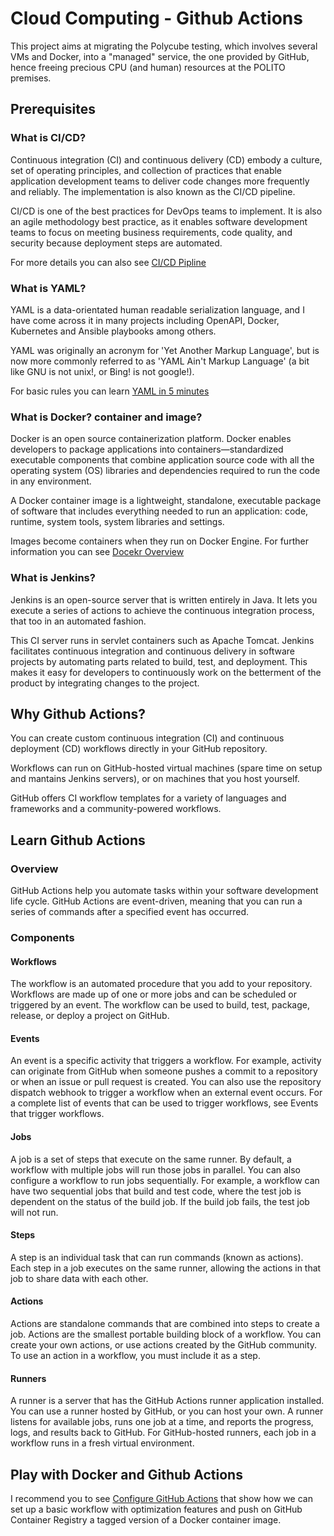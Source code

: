 # Cloud Computing - Github Actions
This project aims at migrating the Polycube testing, which involves several VMs and Docker, into a "managed" service, the one provided by GitHub, hence freeing precious CPU (and human) resources at the POLITO premises.

## Prerequisites
### What is CI/CD?
Continuous integration (CI) and continuous delivery (CD) embody a culture, set of operating principles, and collection of practices that enable application development teams to deliver code changes more frequently and reliably. The implementation is also known as the CI/CD pipeline. 

CI/CD is one of the best practices for DevOps teams to implement. It is also an agile methodology best practice, as it enables software development teams to focus on meeting business requirements, code quality, and security because deployment steps are automated.

For more details you can also see [CI/CD Pipline](https://www.youtube.com/watch?v=Rq5TQlPyr8g&feature=emb_logo)

### What is YAML?
YAML is a data-orientated human readable serialization language, and I have come across it in many projects including OpenAPI, Docker, Kubernetes and Ansible playbooks among others.

YAML was originally an acronym for 'Yet Another Markup Language', but is now more commonly referred to as 'YAML Ain't Markup Language' (a bit like GNU is not unix!, or Bing! is not google!).

For basic rules you can learn [YAML in 5 minutes](https://www.codeproject.com/Articles/1214409/Learn-YAML-in-five-minutes)

### What is Docker? container and image?
Docker is an open source containerization platform. Docker enables developers to package applications into containers—standardized executable components that combine application source code with all the operating system (OS) libraries and dependencies required to run the code in any environment.

A Docker container image is a lightweight, standalone, executable package of software that includes everything needed to run an application: code, runtime, system tools, system libraries and settings.

Images become containers when they run on Docker Engine. For further information you can see [Docekr Overview](https://docs.docker.com/get-started/overview/)


### What is Jenkins?
Jenkins is an open-source server that is written entirely in Java. It lets you execute a series of actions to achieve the continuous integration process, that too in an automated fashion.

This CI server runs in servlet containers such as Apache Tomcat. Jenkins facilitates continuous integration and continuous delivery in software projects by automating parts related to build, test, and deployment. This makes it easy for developers to continuously work on the betterment of the product by integrating changes to the project.

## Why Github Actions?
You can create custom continuous integration (CI) and continuous deployment (CD) workflows directly in your GitHub repository.

Workflows can run on GitHub-hosted virtual machines (spare time on setup and mantains Jenkins servers), or on machines that you host yourself.

GitHub offers CI workflow templates for a variety of languages and frameworks and a community-powered workflows.

## Learn Github Actions

### Overview
GitHub Actions help you automate tasks within your software development life cycle. GitHub Actions are event-driven, meaning that you can run a series of commands after a specified event has occurred.

### Components

#### Workflows 
The workflow is an automated procedure that you add to your repository. Workflows are made up of one or more jobs and can be scheduled or triggered by an event. The workflow can be used to build, test, package, release, or deploy a project on GitHub.

#### Events
An event is a specific activity that triggers a workflow. For example, activity can originate from GitHub when someone pushes a commit to a repository or when an issue or pull request is created. You can also use the repository dispatch webhook to trigger a workflow when an external event occurs. For a complete list of events that can be used to trigger workflows, see Events that trigger workflows.

#### Jobs
A job is a set of steps that execute on the same runner. By default, a workflow with multiple jobs will run those jobs in parallel. You can also configure a workflow to run jobs sequentially. For example, a workflow can have two sequential jobs that build and test code, where the test job is dependent on the status of the build job. If the build job fails, the test job will not run.

#### Steps
A step is an individual task that can run commands (known as actions). Each step in a job executes on the same runner, allowing the actions in that job to share data with each other.

#### Actions
Actions are standalone commands that are combined into steps to create a job. Actions are the smallest portable building block of a workflow. You can create your own actions, or use actions created by the GitHub community. To use an action in a workflow, you must include it as a step.

#### Runners
A runner is a server that has the GitHub Actions runner application installed. You can use a runner hosted by GitHub, or you can host your own. A runner listens for available jobs, runs one job at a time, and reports the progress, logs, and results back to GitHub. For GitHub-hosted runners, each job in a workflow runs in a fresh virtual environment.

## Play with Docker and Github Actions
I recommend you to see [Configure GitHub Actions](https://docs.docker.com/ci-cd/github-actions/) that show how we can set up a basic workflow with optimization features and push on GitHub Container Registry a tagged version of a Docker container image.
